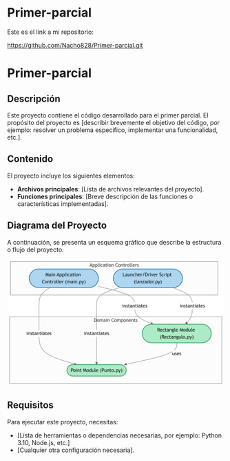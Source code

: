 # Primer-parcial

Este es el link a mi repositorio:

https://github.com/Nacho828/Primer-parcial.git


# Primer-parcial

## Descripción
Este proyecto contiene el código desarrollado para el primer parcial. El propósito del proyecto es [describir brevemente el objetivo del código, por ejemplo: resolver un problema específico, implementar una funcionalidad, etc.].

## Contenido
El proyecto incluye los siguientes elementos:
- **Archivos principales**: [Lista de archivos relevantes del proyecto].
- **Funciones principales**: [Breve descripción de las funciones o características implementadas].

## Diagrama del Proyecto
A continuación, se presenta un esquema gráfico que describe la estructura o flujo del proyecto:

![Diagrama del Proyecto](diagram.png)

## Requisitos
Para ejecutar este proyecto, necesitas:
- [Lista de herramientas o dependencias necesarias, por ejemplo: Python 3.10, Node.js, etc.]
- [Cualquier otra configuración necesaria].


